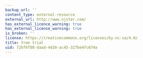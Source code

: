 ```yaml
---
backup_url: ''
content_type: external-resource
external_url: http://www.njstar.com/
has_external_licence_warning: true
has_external_license_warning: true
is_broken: ''
license: https://creativecommons.org/licenses/by-nc-sa/4.0/
title: free trial
uid: 72bf6f88-daad-4420-ac45-327be4fc674a
---
```

